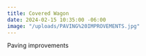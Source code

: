 ```yaml
---
title: Covered Wagon
date: 2024-02-15 10:35:00 -06:00
image: "/uploads/PAVING%20IMPROVEMENTS.jpg"
---
```


Paving improvements